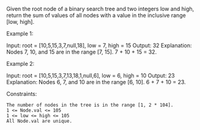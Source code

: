 Given the root node of a binary search tree and two integers low and high, return the sum of values of all nodes with a value in the inclusive range [low, high].

Example 1:

Input: root = [10,5,15,3,7,null,18], low = 7, high = 15
Output: 32
Explanation: Nodes 7, 10, and 15 are in the range [7, 15]. 7 + 10 + 15 = 32.

Example 2:

Input: root = [10,5,15,3,7,13,18,1,null,6], low = 6, high = 10
Output: 23
Explanation: Nodes 6, 7, and 10 are in the range [6, 10]. 6 + 7 + 10 = 23.

Constraints:

    The number of nodes in the tree is in the range [1, 2 * 104].
    1 <= Node.val <= 105
    1 <= low <= high <= 105
    All Node.val are unique.
